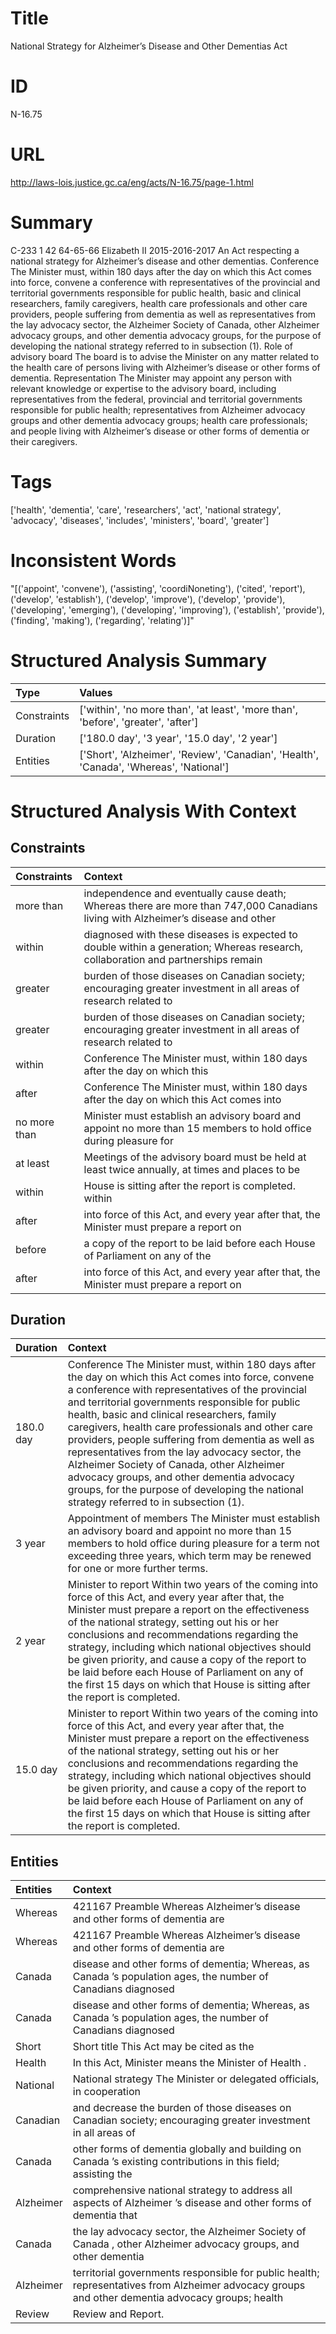 # Title
National Strategy for Alzheimer’s Disease and Other Dementias Act


# ID
N-16.75

# URL
http://laws-lois.justice.gc.ca/eng/acts/N-16.75/page-1.html


# Summary
C-233 1 42 64-65-66 Elizabeth II 2015-2016-2017 An Act respecting a national strategy for Alzheimer’s disease and other dementias.
Conference The Minister must, within 180 days after the day on which this Act comes into force, convene a conference with representatives of the provincial and territorial governments responsible for public health, basic and clinical researchers, family caregivers, health care professionals and other care providers, people suffering from dementia as well as representatives from the lay advocacy sector, the Alzheimer Society of Canada, other Alzheimer advocacy groups, and other dementia advocacy groups, for the purpose of developing the national strategy referred to in subsection (1).
Role of advisory board The board is to advise the Minister on any matter related to the health care of persons living with Alzheimer’s disease or other forms of dementia.
Representation The Minister may appoint any person with relevant knowledge or expertise to the advisory board, including representatives from the federal, provincial and territorial governments responsible for public health; representatives from Alzheimer advocacy groups and other dementia advocacy groups; health care professionals; and people living with Alzheimer’s disease or other forms of dementia or their caregivers.


# Tags
['health', 'dementia', 'care', 'researchers', 'act', 'national strategy', 'advocacy', 'diseases', 'includes', 'ministers', 'board', 'greater']


# Inconsistent Words
"[('appoint', 'convene'), ('assisting', 'coordiNoneting'), ('cited', 'report'), ('develop', 'establish'), ('develop', 'improve'), ('develop', 'provide'), ('developing', 'emerging'), ('developing', 'improving'), ('establish', 'provide'), ('finding', 'making'), ('regarding', 'relating')]"


# Structured Analysis Summary
| Type        | Values                                                                                  |
|:------------|:----------------------------------------------------------------------------------------|
| Constraints | ['within', 'no more than', 'at least', 'more than', 'before', 'greater', 'after']       |
| Duration    | ['180.0 day', '3 year', '15.0 day', '2 year']                                           |
| Entities    | ['Short', 'Alzheimer', 'Review', 'Canadian', 'Health', 'Canada', 'Whereas', 'National'] |


# Structured Analysis With Context
 


## Constraints
| Constraints   | Context                                                                                                                          |
|:--------------|:---------------------------------------------------------------------------------------------------------------------------------|
| more than     | independence and eventually cause death; Whereas there are more than 747,000 Canadians living with Alzheimer’s disease and other |
| within        | diagnosed with these diseases is expected to double within a generation; Whereas research, collaboration and partnerships remain |
| greater       | burden of those diseases on Canadian society; encouraging greater investment in all areas of research related to                 |
| greater       | burden of those diseases on Canadian society; encouraging greater investment in all areas of research related to                 |
| within        | Conference The Minister must,  within 180 days after the day on which this                                                       |
| after         | Conference The Minister must, within 180 days  after the day on which this Act comes into                                        |
| no more than  | Minister must establish an advisory board and appoint no more than 15 members to hold office during pleasure for                 |
| at least      | Meetings of the advisory board must be held at least twice annually, at times and places to be                                   |
| within        | House is sitting after the report is completed. within                                                                           |
| after         | into force of this Act, and every year after that, the Minister must prepare a report on                                         |
| before        | a copy of the report to be laid before each House of Parliament on any of the                                                    |
| after         | into force of this Act, and every year after that, the Minister must prepare a report on                                         |


## Duration
| Duration   | Context                                                                                                                                                                                                                                                                                                                                                                                                                                                                                                                                                                                                        |
|:-----------|:---------------------------------------------------------------------------------------------------------------------------------------------------------------------------------------------------------------------------------------------------------------------------------------------------------------------------------------------------------------------------------------------------------------------------------------------------------------------------------------------------------------------------------------------------------------------------------------------------------------|
| 180.0 day  | Conference The Minister must, within 180 days after the day on which this Act comes into force, convene a conference with representatives of the provincial and territorial governments responsible for public health, basic and clinical researchers, family caregivers, health care professionals and other care providers, people suffering from dementia as well as representatives from the lay advocacy sector, the Alzheimer Society of Canada, other Alzheimer advocacy groups, and other dementia advocacy groups, for the purpose of developing the national strategy referred to in subsection (1). |
| 3 year     | Appointment of members The Minister must establish an advisory board and appoint no more than 15 members to hold office during pleasure for a term not exceeding three years, which term may be renewed for one or more further terms.                                                                                                                                                                                                                                                                                                                                                                         |
| 2 year     | Minister to report Within two years of the coming into force of this Act, and every year after that, the Minister must prepare a report on the effectiveness of the national strategy, setting out his or her conclusions and recommendations regarding the strategy, including which national objectives should be given priority, and cause a copy of the report to be laid before each House of Parliament on any of the first 15 days on which that House is sitting after the report is completed.                                                                                                        |
| 15.0 day   | Minister to report Within two years of the coming into force of this Act, and every year after that, the Minister must prepare a report on the effectiveness of the national strategy, setting out his or her conclusions and recommendations regarding the strategy, including which national objectives should be given priority, and cause a copy of the report to be laid before each House of Parliament on any of the first 15 days on which that House is sitting after the report is completed.                                                                                                        |


## Entities
| Entities   | Context                                                                                                                                          |
|:-----------|:-------------------------------------------------------------------------------------------------------------------------------------------------|
| Whereas    | 421167 Preamble  Whereas Alzheimer’s disease and other forms of dementia are                                                                     |
| Whereas    | 421167 Preamble  Whereas Alzheimer’s disease and other forms of dementia are                                                                     |
| Canada     | disease and other forms of dementia; Whereas, as Canada ’s population ages, the number of Canadians diagnosed                                    |
| Canada     | disease and other forms of dementia; Whereas, as Canada ’s population ages, the number of Canadians diagnosed                                    |
| Short      | Short title This Act may be cited as the                                                                                                         |
| Health     | In this Act, Minister means the Minister of Health .                                                                                             |
| National   | National strategy The Minister or delegated officials, in cooperation                                                                            |
| Canadian   | and decrease the burden of those diseases on Canadian society; encouraging greater investment in all areas of                                    |
| Canada     | other forms of dementia globally and building on Canada ’s existing contributions in this field; assisting the                                   |
| Alzheimer  | comprehensive national strategy to address all aspects of Alzheimer ’s disease and other forms of dementia that                                  |
| Canada     | the lay advocacy sector, the Alzheimer Society of Canada , other Alzheimer advocacy groups, and other dementia                                   |
| Alzheimer  | territorial governments responsible for public health; representatives from Alzheimer advocacy groups and other dementia advocacy groups; health |
| Review     | Review  and Report.                                                                                                                              |


